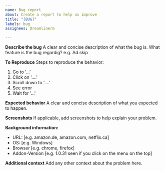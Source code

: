 ```yaml
---
name: Bug report
about: Create a report to help us improve
title: "[BUG]"
labels: bug
assignees: Dreamlinerm

---
```


**Describe the bug**
A clear and concise description of what the bug is.
What feature is the bug regardig? e.g. Ad skip

**To Reproduce**
Steps to reproduce the behavior:
1. Go to '...'
2. Click on '....'
3. Scroll down to '....'
4. See error
5. Wait for '...'

**Expected behavior**
A clear and concise description of what you expected to happen.

**Screenshots**
If applicable, add screenshots to help explain your problem.

**Background information:**
 - URL: [e.g. amazon.de, amazon.com, netflix.ca]
 - OS: [e.g. Windows]
 - Browser [e.g. chrome, firefox]
 - Addon-Version [e.g. 1.0.31 seen if you click on the menu on the top]

**Additional context**
Add any other context about the problem here.
